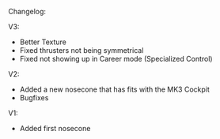 Changelog:

V3:



* Better Texture
* Fixed thrusters not being symmetrical
* Fixed not showing up in Career mode (Specialized Control)



V2:



* Added a new nosecone that has fits with the MK3 Cockpit
* Bugfixes



V1:



* Added first nosecone